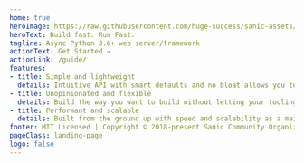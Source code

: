 ```yaml
---
home: true
heroImage: https://raw.githubusercontent.com/huge-success/sanic-assets/master/png/sanic-framework-logo-400x97.png
heroText: Build fast. Run Fast.
tagline: Async Python 3.6+ web server/framework
actionText: Get Started →
actionLink: /guide/
features:
- title: Simple and lightweight
  details: Intuitive API with smart defaults and no bloat allows you to get straight to work building your app.
- title: Unopinionated and flexible
  details: Build the way you want to build without letting your tooling constrain you.
- title: Performant and scalable
  details: Built from the ground up with speed and scalability as a main concern. It is ready to power web applications big and small.
footer: MIT Licensed | Copyright © 2018-present Sanic Community Organization
pageClass: landing-page
logo: false
---
```

